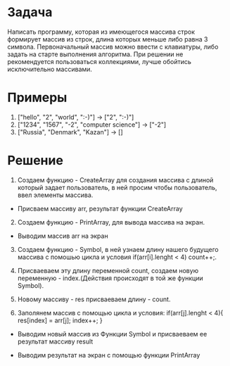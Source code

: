 # Задача 
Написать программу, которая из имеющегося массива строк формирует массив из строк, длина которых
меньше либо равна 3 символа. Первоначальный массив можно ввести с клавиатуры, либо задать на старте
выполнения алгоритма. При решении не рекомендуется пользоваться коллекциями, лучше обойтись
исключительно массивами.
# Примеры
1. ["hello", "2", "world", ":-)"] -> ["2", ":-)"]
2. ["1234", "1567", "-2", "computer science"] -> ["-2"]
3. ["Russia", "Denmark", "Kazan"] -> []
# Решение
1. Создаем функцию - CreateArray для создания массива с длиной который задает пользователь, в ней просим чтобы пользователь, ввел элементы массива.

* Присваем массиву arr, результат функции CreateArray

2. Создаем функцию - PrintArray, для вывода массива на экран.

* Выводим массив arr на экран 

3. Создаем функцию - Symbol, в ней узнаем длину нашего будущего массива c помошью цикла и условия  if(arr[i].lenght < 4) count++;.

4. Присваеваем эту длину переменной count, создаем новую переменную - index.(Действия происходят в той же функции Symbol).

5. Новому массиву - res присваеваем длину - count.

6. Заполянем массив с помощью цикла и условия:
if(arr[j].lenght < 4){
    res[index] = arr[j];
    index++;
}

* Выводим новый массив из Функции Symbol и присваеваем ее результат массиву result

* Выводим результат на экран с помощью функции PrintArray